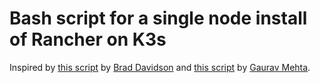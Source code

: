 # Bash script for a single node install of Rancher on K3s

Inspired by [this script](https://gist.github.com/brandond/a171a2d2633ccb124f53129315a5970b) by [Brad Davidson](https://gist.github.com/brandond) and [this script](https://github.com/ibrokethecloud/k3s-rancher-bootstrap) by [Gaurav Mehta](https://github.com/ibrokethecloud/).
